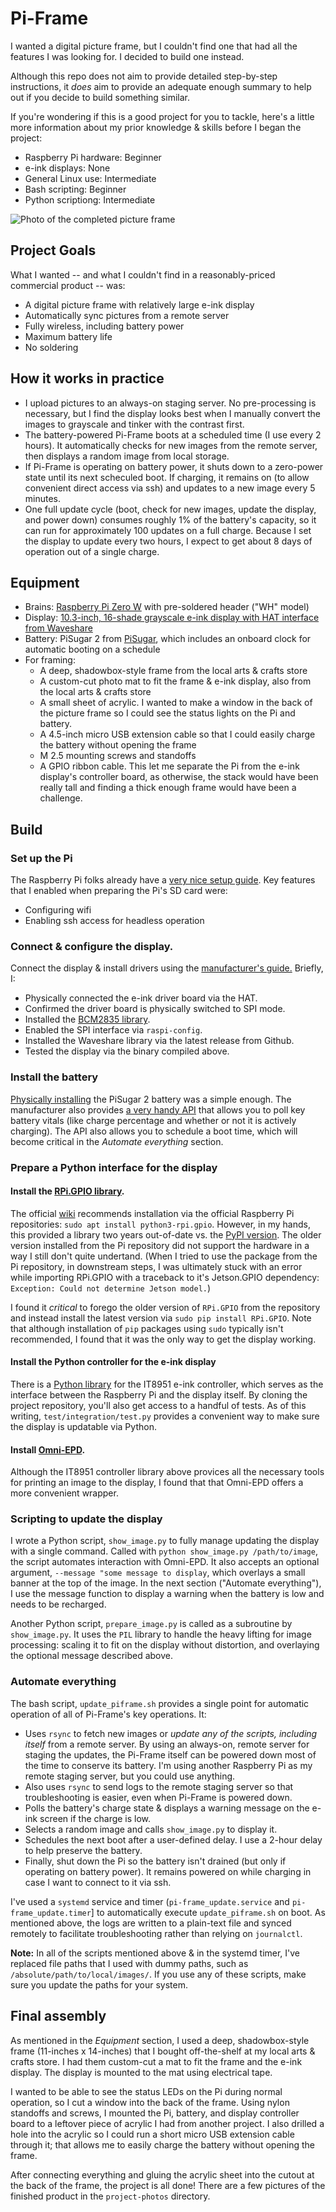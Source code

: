 # Pi-Frame
I wanted a digital picture frame, but I couldn't find one that had all the features I was looking for. I decided to build one instead.

Although this repo does not aim to provide detailed step-by-step instructions, it *does* aim to provide an adequate enough summary to help out if you decide to build something similar.

If you're wondering if this is a good project for you to tackle, here's a little more information about my prior knowledge & skills before I began the project:

* Raspberry Pi hardware: Beginner
* e-ink displays: None
* General Linux use: Intermediate
* Bash scripting: Beginner
* Python scriptiong: Intermediate

![Photo of the completed picture frame](project-photos/frame-front.jpg)

## Project Goals
What I wanted -- and what I couldn't find in a reasonably-priced commercial product -- was:

* A digital picture frame with relatively large e-ink display
* Automatically sync pictures from a remote server
* Fully wireless, including battery power
* Maximum battery life
* No soldering


## How it works in practice
* I upload pictures to an always-on staging server. No pre-processing is necessary, but I find the display looks best when I manually convert the images to grayscale and tinker with the contrast first.
* The battery-powered Pi-Frame boots at a scheduled time (I use every 2 hours). It automatically checks for new images from the remote server, then displays a random image from local storage.
* If Pi-Frame is operating on battery power, it shuts down to a zero-power state until its next scheculed boot. If charging, it remains on (to allow convenient direct access via ssh) and updates to a new image every 5 minutes.
* One full update cycle (boot, check for new images, update the display, and power down) consumes roughly 1% of the battery's capacity, so it can run for approximately 100 updates on a full charge. Because I set the display to update every two hours, I expect to get about 8 days of operation out of a single charge.


## Equipment
* Brains: [Raspberry Pi Zero W](https://www.raspberrypi.com/products/raspberry-pi-zero-w/) with pre-soldered header ("WH" model)
* Display: [10.3-inch, 16-shade grayscale e-ink display with HAT interface from Waveshare](https://www.waveshare.com/product/10.3inch-e-paper-hat.htm)
* Battery: PiSugar 2 from [PiSugar](https://www.pisugar.com/), which includes an onboard clock for automatic booting on a schedule
* For framing:
    * A deep, shadowbox-style frame from the local arts & crafts store
    * A custom-cut photo mat to fit the frame & e-ink display, also from the local arts & crafts store
    * A small sheet of acrylic. I wanted to make a window in the back of the picture frame so I could see the status lights on the Pi and battery.
    * A 4.5-inch micro USB extension cable so that I could easily charge the battery without opening the frame
    * M 2.5 mounting screws and standoffs
    * A GPIO ribbon cable. This let me separate the Pi from the e-ink display's controller board, as otherwise, the stack would have been really tall and finding a thick enough frame would have been a challenge.



## Build

### Set up the Pi
The Raspberry Pi folks already have a [very nice setup guide](https://www.raspberrypi.com/documentation/computers/getting-started.html). Key features that I enabled when preparing the Pi's SD card were:

* Configuring wifi
* Enabling ssh access for headless operation



### Connect & configure the display.

Connect the display & install drivers using the [manufacturer's guide.](https://www.waveshare.com/wiki/10.3inch_e-Paper_HAT) Briefly, I:

* Physically connected the e-ink driver board via the HAT.
* Confirmed the driver board is physically switched to SPI mode.
* Installed the [BCM2835 library](https://www.airspayce.com/mikem/bcm2835/).
* Enabled the SPI interface via `raspi-config`.
* Installed the Waveshare library via the latest release from Github.
* Tested the display via the binary compiled above.



### Install the battery

[Physically installing](https://github.com/PiSugar/PiSugar/wiki/PiSugar2#hardware-installation) the PiSugar 2 battery was a simple enough. The manufacturer also provides [a very handy API](https://github.com/PiSugar/pisugar-power-manager-rs) that allows you to poll key battery vitals (like charge percentage and whether or not it is actively charging). The API also allows you to schedule a boot time, which will become critical in the *Automate everything* section.



### Prepare a Python interface for the display
#### Install the [RPi.GPIO library](https://sourceforge.net/projects/raspberry-gpio-python/).
The official [wiki](https://sourceforge.net/p/raspberry-gpio-python/wiki/install/) recommends installation via the official Raspberry Pi repositories: `sudo apt install python3-rpi.gpio`. However, in my hands, this provided a library two years out-of-date vs. the [PyPI version](https://pypi.org/project/RPi.GPIO/). The older version installed from the Pi repository did not support the hardware in a way I still don't quite undertand. (When I tried to use the package from the Pi repository, in downstream steps, I was ultimately stuck with an error while importing RPi.GPIO with a traceback to it's Jetson.GPIO dependency: `Exception: Could not determine Jetson model.`)

I found it *critical* to forego the older version of `RPi.GPIO` from the repository and instead install the latest version via `sudo pip install RPi.GPIO`. Note that although installation of `pip` packages using `sudo` typically isn't recommended, I found that it was the only way to get the display working.


#### Install the Python controller for the e-ink display
There is a [Python library](https://github.com/GregDMeyer/IT8951) for the IT8951 e-ink controller, which serves as the interface between the Raspberry Pi and the display itself. By cloning the project repository, you'll also get access to a handful of tests. As of this writing, `test/integration/test.py` provides a convenient way to make sure the display is updatable via Python.


#### Install [Omni-EPD](https://github.com/robweber/omni-epd).
Although the IT8951 controller library above provices all the necessary tools for printing an image to the display, I found that that Omni-EPD offers a more convenient wrapper.


### Scripting to update the display
I wrote a Python script, `show_image.py` to fully manage updating the display with a single command. Called with `python show_image.py /path/to/image`, the script automates interaction with Omni-EPD. It also accepts an optional argument, `--message "some message to display`, which overlays a small banner at the top of the image. In the next section ("Automate everything"), I use the message function to display a warning when the battery is low and needs to be recharged.

Another Python script, `prepare_image.py` is called as a subroutine by `show_image.py`. It uses the `PIL` library to handle the heavy lifting for image processing: scaling it to fit on the display without distortion, and overlaying the optional message described above.


### Automate everything
The bash script, `update_piframe.sh` provides a single point for automatic operation of all of Pi-Frame's key operations. It:

* Uses `rsync` to fetch new images or *update any of the scripts, including itself* from a remote server. By using an always-on, remote server for staging the updates, the Pi-Frame itself can be powered down most of the time to conserve its battery. I'm using another Raspberry Pi as my remote staging server, but you could use anything.
* Also uses `rsync` to send logs to the remote staging server so that troubleshooting is easier, even when Pi-Frame is powered down.
* Polls the battery's charge state & displays a warning message on the e-ink screen if the charge is low.
* Selects a random image and calls `show_image.py` to display it.
* Schedules the next boot after a user-defined delay. I use a 2-hour delay to help preserve the battery.
* Finally, shut down the Pi so the battery isn't drained (but only if operating on battery power). It remains powered on while charging in case I want to connect to it via ssh.

I've used a `systemd` service and timer (`pi-frame_update.service` and `pi-frame_update.timer`] to automatically execute `update_piframe.sh` on boot. As mentioned above, the logs are written to a plain-text file and synced remotely to facilitate troubleshooting rather than relying on `journalctl`.

**Note:** In all of the scripts mentioned above & in the systemd timer, I've replaced file paths that I used with dummy paths, such as `/absolute/path/to/local/images/`. If you use any of these scripts, make sure you update the paths for your system.


## Final assembly
As mentioned in the *Equipment* section, I used a deep, shadowbox-style frame (11-inches x 14-inches) that I bought off-the-shelf at my local arts & crafts store. I had them custom-cut a mat to fit the frame and the e-ink display. The display is mounted to the mat using electrical tape.

I wanted to be able to see the status LEDs on the Pi during normal operation, so I cut a window into the back of the frame. Using nylon standoffs and screws, I mounted the Pi, battery, and display controller board to a leftover piece of acrylic I had from another project. I also drilled a hole into the acrylic so I could run a short micro USB extension cable through it; that allows me to easily charge the battery without opening the frame.

After connecting everything and gluing the acrylic sheet into the cutout at the back of the frame, the project is all done! There are a few pictures of the finished product in the `project-photos` directory.
